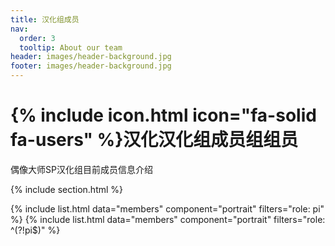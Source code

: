 ```yaml
---
title: 汉化组成员
nav:
  order: 3
  tooltip: About our team
header: images/header-background.jpg
footer: images/header-background.jpg
---
```


# {% include icon.html icon="fa-solid fa-users" %}汉化汉化组成员组组员

偶像大师SP汉化组目前成员信息介绍

{% include section.html %}

{% include list.html data="members" component="portrait" filters="role: pi" %}
{% include list.html data="members" component="portrait" filters="role: ^(?!pi$)" %}

